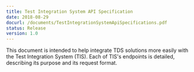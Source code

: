 ```yaml
---
title: Test Integration System API Specification
date: 2018-08-29
docurl: /documents/TestIntegrationSystemApiSpecifications.pdf
status: Release
version: 1.0
---
```

This document is intended to help integrate TDS solutions more easily with the Test Integration System (TIS). Each of TIS's endpoints is detailed, describing its purpose and its request format.
